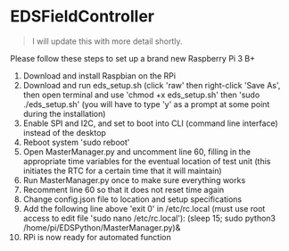 # EDSFieldController

> I will update this with more detail shortly.

Please follow these steps to set up a brand new Raspberry Pi 3 B+

1. Download and install Raspbian on the RPi
2. Download and run eds_setup.sh (click 'raw' then right-click 'Save As', then open terminal and use 'chmod +x eds_setup.sh' then 'sudo ./eds_setup.sh' (you will have to type 'y' as a prompt at some point during the installation)
3. Enable SPI and I2C, and set to boot into CLI (command line interface) instead of the desktop
4. Reboot system 'sudo reboot'
5. Open MasterManager.py and uncomment line 60, filling in the appropriate time variables for the eventual location of test unit (this initiates the RTC for a certain time that it will maintain)
6. Run MasterManager.py once to make sure everything works
7. Recomment line 60 so that it does not reset time again
8. Change config.json file to location and setup specifications
9. Add the following line above 'exit 0' in /etc/rc.local (must use root access to edit file 'sudo nano /etc/rc.local'):
(sleep 15; sudo python3 /home/pi/EDSPython/MasterManager.py)&
10. RPi is now ready for automated function
